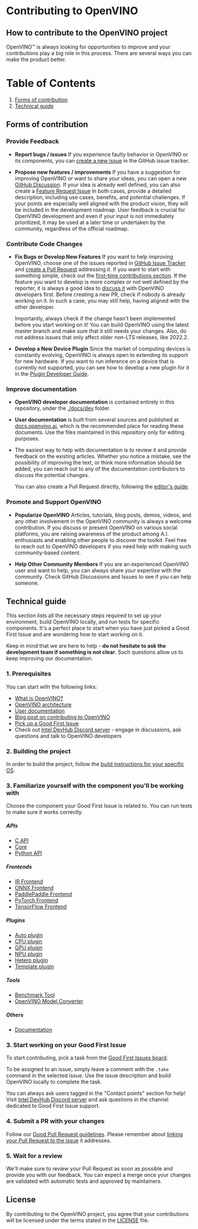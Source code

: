 # Contributing to OpenVINO

## How to contribute to the OpenVINO project

OpenVINO™ is always looking for opportunities to improve and your contributions
play a big role in this process. There are several ways you can make the
product better.

# Table of Contents
1. [Forms of contribution](#Forms-of-contribution)
2. [Technical guide](#Technical-guide)


## Forms of contribution

### Provide Feedback

   * **Report bugs / issues**
     If you experience faulty behavior in OpenVINO or its components, you can
     [create a new issue](https://github.com/openvinotoolkit/openvino/issues)
     in the GitHub issue tracker.

   * **Propose new features / improvements**
     If you have a suggestion for improving OpenVINO or want to share your ideas, you can open a new
     [GitHub Discussion](https://github.com/openvinotoolkit/openvino/discussions).
     If your idea is already well defined, you can also create a
     [Feature Request Issue](https://github.com/openvinotoolkit/openvino/issues/new?assignees=octocat&labels=enhancement%2Cfeature&projects=&template=feature_request.yml&title=%5BFeature+Request%5D%3A+)
     In both cases, provide a detailed description, including use cases, benefits, and potential challenges.
     If your points are especially well aligned with the product vision, they will be included in the
     development roadmap.
     User feedback is crucial for OpenVINO development and even if your input is not immediately prioritized,
     it may be used at a later time or undertaken by the community, regardless of the official roadmap.


### Contribute Code Changes

   * **Fix Bugs or Develop New Features**
     If you want to help improving OpenVINO, choose one of the issues reported in
     [GitHub Issue Tracker](https://github.com/openvinotoolkit/openvino/issues) and
     [create a Pull Request](./CONTRIBUTING_PR.md) addressing it. If you want to start with something simple,
     check out the [first-time contributions section](#3-start-working-on-your-good-first-issue).
     If the feature you want to develop is more complex or not well defined by the reporter,
     it is always a good idea to [discuss it](https://github.com/openvinotoolkit/openvino/discussions)
     with OpenVINO developers first. Before creating a new PR, check if nobody is already
     working on it. In such a case, you may still help, having aligned with the other developer.

     Importantly, always check if the change hasn't been implemented before you start working on it!
     You can build OpenVINO using the latest master branch and make sure that it still needs your
     changes. Also, do not address issues that only affect older non-LTS releases, like 2022.2.

   * **Develop a New Device Plugin**
     Since the market of computing devices is constantly evolving, OpenVINO is always open to extending
     its support for new hardware. If you want to run inference on a device that is currently not supported,
     you can see how to develop a new plugin for it in the
     [Plugin Developer Guide](https://docs.openvino.ai/2024/documentation/openvino-extensibility/openvino-plugin-library.html).


### Improve documentation

   * **OpenVINO developer documentation** is contained entirely in this repository, under the
     [./docs/dev](https://github.com/openvinotoolkit/openvino/tree/master/docs/dev) folder.

   * **User documentation** is built from several sources and published at
     [docs.openvino.ai](https://docs.openvino.ai/), which is the recommended place for reading
     these documents. Use the files maintained in this repository only for editing purposes.

   * The easiest way to help with documentation is to review it and provide feedback on the
     existing articles. Whether you notice a mistake, see the possibility of improving the text,
     or think more information should be added, you can reach out to any of the documentation
     contributors to discuss the potential changes.

     You can also create a Pull Request directly, following the [editor's guide](./CONTRIBUTING_DOCS.md).


### Promote and Support OpenVINO

   * **Popularize OpenVINO**
     Articles, tutorials, blog posts, demos, videos, and any other involvement
     in the OpenVINO community is always a welcome contribution. If you discuss
     or present OpenVINO on various social platforms, you are raising awareness
     of the product among A.I. enthusiasts and enabling other people to discover
     the toolkit. Feel free to reach out to OpenVINO developers if you need help
     with making such community-based content.

   * **Help Other Community Members**
     If you are an experienced OpenVINO user and want to help, you can always
     share your expertise with the community. Check GitHub Discussions and
     Issues to see if you can help someone.

## Technical guide

This section lists all the necessary steps required to set up your environment, build OpenVINO locally, and run tests for specific components. It's a perfect place to start when you have just picked a Good First Issue and are wondering how to start working on it.

Keep in mind that we are here to help - **do not hesitate to ask the development team if something is not clear**. Such questions allow us to keep improving our documentation.

### 1. Prerequisites

You can start with the following links:
- [What is OpenVINO?](https://github.com/openvinotoolkit/openvino#what-is-openvino-toolkit)
- [OpenVINO architecture](https://github.com/openvinotoolkit/openvino/blob/master/src/docs/architecture.md)
- [User documentation](https://docs.openvino.ai/)
- [Blog post on contributing to OpenVINO](https://medium.com/openvino-toolkit/how-to-contribute-to-an-ai-open-source-project-c741f48e009e)
- [Pick up a Good First Issue](https://github.com/orgs/openvinotoolkit/projects/3)
- Check out [Intel DevHub Discord server](https://discord.gg/7pVRxUwdWG) - engage in discussions, ask questions and talk to OpenVINO developers

### 2. Building the project

In order to build the project, follow the [build instructions for your specific OS](https://github.com/openvinotoolkit/openvino/blob/master/docs/dev/build.md).

### 3. Familiarize yourself with the component you'll be working with

Choose the component your Good First Issue is related to. You can run tests to make sure it works correctly.

##### APIs
- [C API](https://github.com/openvinotoolkit/openvino/tree/master/src/bindings/c)
- [Core](https://github.com/openvinotoolkit/openvino/tree/master/src/core)
- [Python API](https://github.com/openvinotoolkit/openvino/tree/master/src/bindings/python)

##### Frontends
- [IR Frontend](https://github.com/openvinotoolkit/openvino/tree/master/src/frontends/ir)
- [ONNX Frontend](https://github.com/openvinotoolkit/openvino/tree/master/src/frontends/onnx)
- [PaddlePaddle Frontend](https://github.com/openvinotoolkit/openvino/tree/master/src/frontends/paddle)
- [PyTorch Frontend](https://github.com/openvinotoolkit/openvino/tree/master/src/frontends/pytorch)
- [TensorFlow Frontend](https://github.com/openvinotoolkit/openvino/tree/master/src/frontends/tensorflow)

##### Plugins
- [Auto plugin](https://github.com/openvinotoolkit/openvino/blob/master/src/plugins/auto)
- [CPU plugin](https://github.com/openvinotoolkit/openvino/blob/master/src/plugins/intel_cpu)
- [GPU plugin](https://github.com/openvinotoolkit/openvino/blob/master/src/plugins/intel_gpu)
- [NPU plugin](https://github.com/openvinotoolkit/openvino/blob/master/src/plugins/intel_npu)
- [Hetero plugin](https://github.com/openvinotoolkit/openvino/blob/master/src/plugins/hetero)
- [Template plugin](https://github.com/openvinotoolkit/openvino/tree/master/src/plugins/template)

##### Tools
- [Benchmark Tool](https://github.com/openvinotoolkit/openvino/tree/master/tools/benchmark_tool)
- [OpenVINO Model Converter](https://github.com/openvinotoolkit/openvino/tree/master/tools/ovc)

##### Others
- [Documentation](https://github.com/openvinotoolkit/openvino/blob/master/CONTRIBUTING_DOCS.md)

### 3. Start working on your Good First Issue

To start contributing, pick a task from the [Good First Issues board](https://github.com/orgs/openvinotoolkit/projects/3).

To be assigned to an issue, simply leave a comment with the `.take` command in the selected issue.
Use the issue description and build OpenVINO locally to complete the task.

You can always ask users tagged in the "Contact points" section for help!
Visit [Intel DevHub Discord server](https://discord.gg/7pVRxUwdWG) and ask
questions in the channel dedicated to Good First Issue support.

### 4. Submit a PR with your changes

Follow our [Good Pull Request guidelines](https://github.com/openvinotoolkit/openvino/blob/master/CONTRIBUTING_PR.md). Please remember about [linking your Pull Request to the issue](https://docs.github.com/en/issues/tracking-your-work-with-issues/linking-a-pull-request-to-an-issue#manually-linking-a-pull-request-to-an-issue-using-the-pull-request-sidebar) it addresses.

### 5. Wait for a review

We'll make sure to review your Pull Request as soon as possible and provide you with our feedback. You can expect a merge once your changes are validated with automatic tests and approved by maintainers.

## License

By contributing to the OpenVINO project, you agree that your contributions will be
licensed under the terms stated in the [LICENSE](./LICENSE) file.
